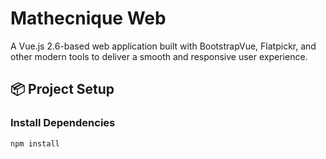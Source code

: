 # Mathecnique Web

A Vue.js 2.6-based web application built with BootstrapVue, Flatpickr, and other modern tools to deliver a smooth and responsive user experience.

## 📦 Project Setup

### Install Dependencies

```bash
npm install

